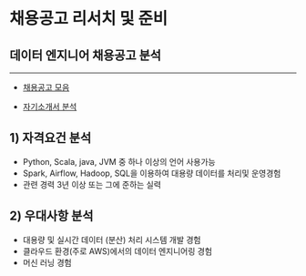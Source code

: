 # 채용공고 리서치 및 준비



## 데이터 엔지니어 채용공고 분석

---

- [채용공고 모음](https://github.com/wjsrlahrlco1998/recruit-research/blob/master/Search.md)

- [자기소개서 분석](https://github.com/wjsrlahrlco1998/recruit-research/blob/master/Self_Introduction_Qlist_Classification.md)

## 1) 자격요건 분석

- Python, Scala, java, JVM 중 하나 이상의 언어 사용가능
- Spark, Airflow, Hadoop, SQL을 이용하여 대용량 데이터를 처리및 운영경험
- 관련 경력 3년 이상 또는 그에 준하는 실력



## 2) 우대사항 분석

- 대용량 및 실시간 데이터 (분산) 처리 시스템 개발 경험
- 클라우드 환경(주로 AWS)에서의 데이터 엔지니어링 경험
- 머신 러닝 경험

